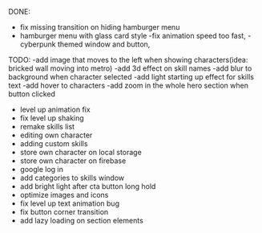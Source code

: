 DONE:

- fix missing transition on hiding hamburger menu
- hamburger menu with glass card style
  -fix animation speed too fast,
  -cyberpunk themed window and button,

TODO:
-add image that moves to the left when showing characters(idea: bricked wall moving into metro)
-add 3d effect on skill names
-add blur to background when character selected
-add light starting up effect for skills text
-add hover to characters
-add zoom in the whole hero section when button clicked

- level up animation fix
- fix level up shaking
- remake skills list
- editing own character
- adding custom skills
- store own character on local storage
- store own character on firebase
- google log in
- add categories to skills window
- add bright light after cta button long hold
- optimize images and icons
- fix level up text animation bug
- fix button corner transition
- add lazy loading on section elements
